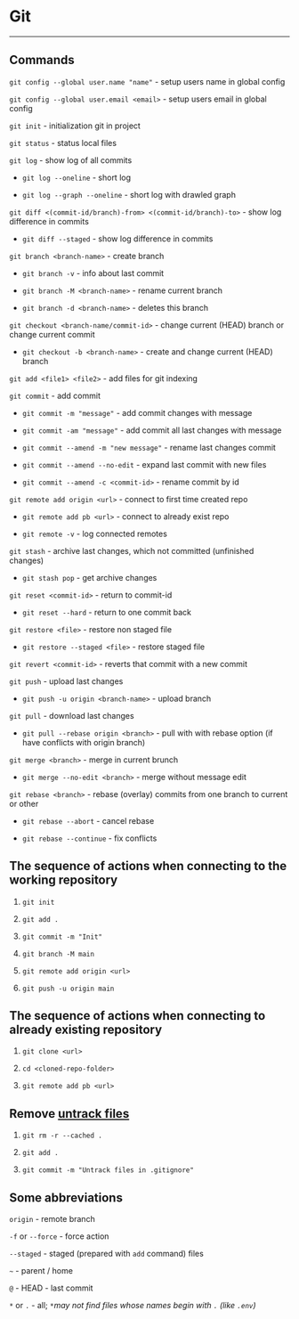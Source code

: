 # Git

---

## Commands

`git config --global user.name "name"` - setup users name in global config

`git config --global user.email <email>` - setup users email in global config

`git init` - initialization git in project

`git status` - status local files

`git log` - show log of all commits

- `git log --oneline` - short log

- `git log --graph --oneline` - short log with drawled graph

`git diff <(commit-id/branch)-from> <(commit-id/branch)-to>` - show log difference in commits

- `git diff --staged` - show log difference in commits

`git branch <branch-name>` - create branch

- `git branch -v` - info about last commit

- `git branch -M <branch-name>` - rename current branch

- `git branch -d <branch-name>` - deletes this branch

`git checkout <branch-name/commit-id>` - change current (HEAD) branch or change current commit

- `git checkout -b <branch-name>` - create and change current (HEAD) branch

`git add <file1> <file2>` - add files for git indexing

`git commit` - add commit

- `git commit -m "message"` - add commit changes with message

- `git commit -am "message"` - add commit all last changes with message

- `git commit --amend -m "new message"` - rename last changes commit

- `git commit --amend --no-edit` - expand last commit with new files

- `git commit --amend -c <commit-id>` - rename commit by id

`git remote add origin <url>` - connect to first time created repo

- `git remote add pb <url>` - connect to already exist repo

- `git remote -v` - log connected remotes

`git stash` - archive last changes, which not committed (unfinished changes)

- `git stash pop` - get archive changes

`git reset <commit-id>` - return to commit-id

- `git reset --hard` - return to one commit back

`git restore <file>` - restore non staged file

- `git restore --staged <file>` - restore staged file

`git revert <commit-id>` - reverts that commit with a new commit

`git push` - upload last changes

- `git push -u origin <branch-name>` - upload branch

`git pull` - download last changes

- `git pull --rebase origin <branch>` - pull with with rebase option (if have conflicts with origin branch)

`git merge <branch>` - merge in current brunch

- `git merge --no-edit <branch>` - merge without message edit

`git rebase <branch>` - rebase (overlay) commits from one branch to current or other

- `git rebase --abort` - cancel rebase

- `git rebase --continue` - fix conflicts

## The sequence of actions when connecting to the working repository

1. `git init`

2. `git add .`

3. `git commit -m "Init"`

4. `git branch -M main`

5. `git remote add origin <url>`

6. `git push -u origin main`

## The sequence of actions when connecting to already existing repository

1. `git clone <url>`

2. `cd <cloned-repo-folder>`

3. `git remote add pb <url>`

## Remove [untrack files](https://stackoverflow.com/questions/45400361/why-is-gitignore-not-ignoring-my-files)

1. `git rm -r --cached .`

2. `git add .`

3. `git commit -m "Untrack files in .gitignore"`

## Some abbreviations

`origin` - remote branch

`-f` or `--force` - force action

`--staged` - staged (prepared with `add` command) files

`~` - parent / home

`@` - HEAD - last commit

`*` or `.` - all; _`*`may not find files whose names begin with `.` (like `.env`)_
